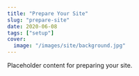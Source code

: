 ```yaml
---
title: "Prepare Your Site"
slug: "prepare-site"
date: 2020-06-08
tags: ["setup"]
cover:
  image: "/images/site/background.jpg"
---
```

Placeholder content for preparing your site.

